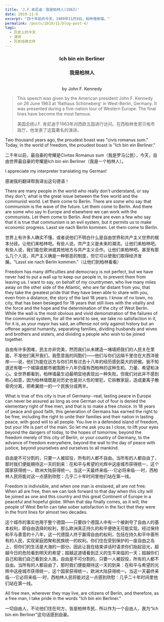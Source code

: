 ```yaml
---
title: 'J.F.肯尼迪：我是柏林人(1963)'
date: 2019-11-9
excerpt: "四十年前的今天，1989年11月9日，柏林墙倒塌。"
permalink: /posts/2019/11/blog-post-4/
tags:
  - 历史上的今天
  - 演讲
  - 历史经典文件
---
```


### <center>Ich bin ein Berliner</center>

### <center>我是柏林人</center>
<br>
<center>by John F. Kennedy</center>

>This speech was given by the American president John F. Kennedy on 26 June 1963 at 'Rathaus Schöneberg' in West-Berlin, Germany. It was presented during a five-nation tour of Western Europe. The final lines have become the most famous.
>
>美国总统J.F. 肯尼迪于1963年对西欧五国进行访问。在西柏林舍恩贝格市政厅，他发表了这篇著名的演讲。

Two thousand years ago, the proudest boast was "civis romanus sum." Today, in the world of freedom, the proudest boast is "Ich bin ein Berliner."

二千年以前，最自豪的夸耀是Civitas Romanus sum（我是罗马公民），今天，自由世界最自豪的夸耀是Ich bin ein Berliner（我是一个柏林人）。

I appreciate my interpreter translating my German!

感谢我的翻译帮我译出这句德语！

There are many people in the world who really don't understand, or say they don't, what is the great issue between the free world and the communist world. Let them come to Berlin. There are some who say that communism is the wave of the future. Let them come to Berlin. And there are some who say in Europe and elsewhere we can work with the communists. Let them come to Berlin. And there are even a few who say that it is true that communism is an evil system, but it permits us to make economic progress. Lasst sie nach Berlin kommen. Let them come to Berlin.

世界上有许多人确实不懂，或者说他们不明白什么是自由世界和共产主义世界的根本分歧。让他们来柏林吧。有些人说，共产主义是未来的潮流。让他们来柏林吧。有些人说，我们能在欧洲或其他地方与共产主义合作。让他们来柏林吧。甚至有那么几个人说，共产主义确是一种邪恶的制度，但它可以使我们取得经济发展。“Lasst sie nach Berlin kommen.”（让他们到柏林看看）

Freedom has many difficulties and democracy is not perfect, but we have never had to put a wall up to keep our people in, to prevent them from leaving us. I want to say, on behalf of my countrymen, who live many miles away on the other side of the Atlantic, who are far distant from you, that they take the greatest pride that they have been able to share with you, even from a distance, the story of the last 18 years. I know of no town, no city, that has been besieged for 18 years that still lives with the vitality and the force and the hope and the determination of the city of West Berlin. While the wall is the most obvious and vivid demonstration of the failures of the communist system, for all the world to see, we take no satisfaction in it, for it is, as your mayor has said, an offense not only against history but an offense against humanity, separating families, dividing husbands and wives and brothers and sisters, and dividing a people who wish to be joined together.

自由有许多困难，民主亦非完美，然而我们从未建造一堵墙把我们的人民关在里面，不准他们离开我们。我愿意我的同胞们——他们与你们远隔千里住在大西洋彼岸——说，他们为能在远方与你们共有过去十八年的经历感到莫大的骄傲。我不知道还有哪一个城镇或都市被围困十八年仍葆有西柏林的这种生机、力量、希望和决心。全世界都看到，柏林墙最生动最明显地表现出一种失败。但我们对此并不感到称心如意，因为柏林墙既是对历史也是对人性的冒犯，它拆散家庭，造成妻离子散骨肉分离，把希冀统一的一个民族分成两半。

What is true of this city is true of Germany--real, lasting peace in Europe can never be assured as long as one German out of four is denied the elementary right of free men, and that is to make a free choice. In 18 years of peace and good faith, this generation of Germans has earned the right to be free, including the right to unite their families and their nation in lasting peace, with good will to all people. You live in a defended island of freedom, but your life is part of the main. So let me ask you as I close, to lift your eyes beyond the dangers of today, to the hopes of tomorrow, beyond the freedom merely of this city of Berlin, or your country of Germany, to the advance of freedom everywhere, beyond the wall to the day of peace with justice, beyond yourselves and ourselves to all mankind.

自由是不可分割的，只要一人被奴役，所有的人都不自由。当所有的人都自由了，那时我们便能期待这一天的到来：在和平与希望的光辉中这座城市获得统一，这个国家获得统一，欧洲大陆获得统一。当这一天最终来临---它必将来临---时，西柏林人民将能对这一点感到欣慰：几乎二十年时间里他们站在第一线。

Freedom is indivisible, and when one man is enslaved, all are not free. When all are free, then we can look forward to that day when this city will be joined as one and this country and this great Continent of Europe in a peaceful and hopeful globe. When that day finally comes, as it will, the people of West Berlin can take sober satisfaction in the fact that they were in the front lines for almost two decades.

这个城市的事实也用于整个德国——只要四个德国人中有一个被剥夺了自由人的基本权利，即自由选择的权利，那么欧洲真正持久的和平便绝无可能实现。经过保持和平与善意的十八年，这一代德国人终于赢得自由的权利，包括在持久和平中善所有的人民，实现家庭团聚和民族统一的权利。你们住在受到保护的一座自由之岛上，但你们的生活是大海的一部分。因此让我在结束讲话时请求你们抬起目光，超越今日的危险看到明天的希望；超越这道墙看到正义的生平来临的一天；超越你们自己和我们自己看到全人类。自由是不可分割的，只要一人被奴役，所有的人都不自由。当所有的人都自由了，那时我们便能期待这一天的到来：在和平与希望的光辉中这座城市获得统一，这个国家获得统一，欧洲大陆获得统一。当这一天最终来临---它必将来临---时，西柏林人民将能对这一点感到欣慰：几乎二十年时间里他们站在第一线。

All free men, wherever they may live, are citizens of Berlin, and therefore, as a free man, I take pride in the words "Ich bin ein Berliner."

一切自由人，不论他们住在何方，皆是柏林市民，所以作为一个自由人，我为“Ich bin ein Berliner”这句话感到自豪。
